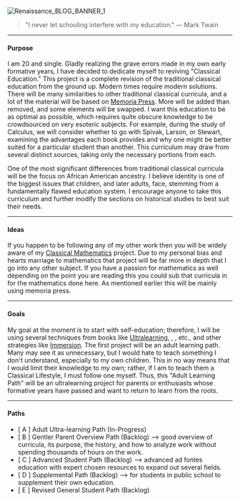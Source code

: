 ![Renaissance_BLOG_BANNER_1](https://github.com/user-attachments/assets/d5977c00-4058-4f3e-99a6-4d7cd97b7041)
> "I never let schooling interfere with my education."
> — Mark Twain
___
#### Purpose
I am 20 and single. Gladly realizing the grave errors made in my own early formative years, I have decided to dedicate myself to reviving "Classical Education." This project is a complete revision of the traditional classical education from the ground up. Modern times require modern solutions. There will be many similarities to other traditional classical curricula, and a lot of the material will be based on [Memoria Press](https://www.memoriapress.com/). More will be added than removed, and some elements will be swapped. I want this education to be as optimal as possible, which requires quite obscure knowledge to be crowdsourced on very esoteric subjects. For example, during the study of Calculus, we will consider whether to go with Spivak, Larson, or Stewart, examining the advantages each book provides and why one might be better suited for a particular student than another. This curriculum may draw from several distinct sources, taking only the necessary portions from each.

One of the most significant differences from traditional classical curricula will be the focus on African American ancestry. I believe identity is one of the biggest issues that children, and later adults, face, stemming from a fundamentally flawed education system. I encourage anyone to take this curriculum and further modify the sections on historical studies to best suit their needs.
___
#### Ideas
If you happen to be following any of my other work then you will be widely aware of my [Classical Mathematics]() project. Due to my personal bias and hearts marriage to mathematics that project will be far more in depth that I go into any other subject. If you have a passion for mathematics as well depending on the point you are reading this you could sub that curricula in for the mathematics done here. As mentioned earlier this will be mainly using memoria press. 
___
#### Goals 
My goal at the moment is to start with self-education; therefore, I will be using several techniques from books like [Ultralearning](<insert-link-here>), [<insert-title-here>](<insert-link-here>), [<insert-title-here>](<insert-link-here>), etc., and other strategies like [Immersion](https://en.wikipedia.org/wiki/Language_immersion). The first project will be an adult learning path. Many may see it as unnecessary, but I would hate to teach something I don't understand, especially to my own children. This in no way means that I would limit their knowledge to my own; rather, if I am to teach them a Classical Lifestyle, I must follow one myself. Thus, this "Adult Learning Path" will be an ultralearning project for parents or enthusiasts whose formative years have passed and want to return to learn from the roots.
___
#### Paths
- [ A ] Adult Ultra-learning Path (In-Progress)
- [ B ] Gentler Parent Overview Path (Backlog) --> good overview of curricula, its purpose, the history, and how to analyze work without spending thousands of hours on the work. 
- [ C ] Advanced Student Path (Backlog) --> advanced ad fontes education with expert chosen resources to expand out several fields. 
- [ D ] Supplemental Path (Backlog) --> for students in public school to supplement their own education. 
- [ E ] Revised General Student Path (Backlog)
